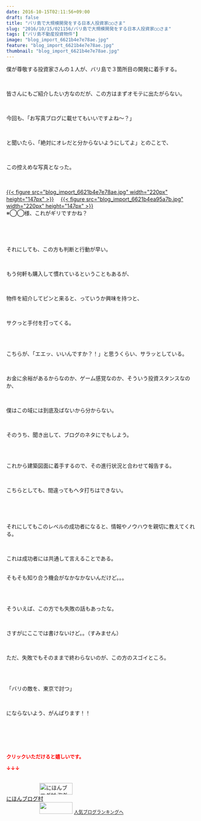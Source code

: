 ```yaml
---
date: 2016-10-15T02:11:56+09:00
draft: false
title: "バリ島で大規模開発をする日本人投資家◯◯さま"
slug: "2016/10/15/021156/バリ島で大規模開発をする日本人投資家◯◯さま"
tags: ["バリ島不動産投資物件"]
image: "blog_import_6621b4e7e78ae.jpg"
feature: "blog_import_6621b4e7e78ae.jpg"
thumbnail: "blog_import_6621b4e7e78ae.jpg"
---
```

<p>僕が尊敬する投資家さんの１人が、バリ島で３箇所目の開発に着手する。</p><br/><p>皆さんにもご紹介したい方なのだが、この方はまずオモテに出たがらない。</p><br/><p>今回も、「お写真ブログに載せてもいいですよね～？」</p><br/><p>と聞いたら、「絶対にオレだと分からないようにしてよ」とのことで、</p><br/><p>この控えめな写真となった。</p><p><br/><br/><a href="blog_import_6621b4e94b2b6.jpg">{{< figure src="blog_import_6621b4e7e78ae.jpg" width="220px" height="147px" >}}</a> 　<a href="blog_import_6621b4ec15a6a.jpg">{{< figure src="blog_import_6621b4ea95a7b.jpg" width="220px" height="147px" >}}</a> <br/>※◯◯様、これがギリですかね？</p><p><br/></p><br/><p>それにしても、この方も判断と行動が早い。</p><br/><p>もう何軒も購入して慣れているということもあるが、</p><br/><p>物件を紹介してピンと来ると、っていうか興味を持つと、</p><br/><p>サクっと手付を打ってくる。</p><br/><p><br/>こちらが、「エエッ、いいんですか？！」と思うくらい、サラッとしている。</p><br/><p>お金に余裕があるからなのか、ゲーム感覚なのか、そういう投資スタンスなのか、</p><br/><p>僕はこの域には到底及ばないから分からない。</p><br/><p>そのうち、聞き出して、ブログのネタにでもしよう。</p><br/><br/><p>これから建築図面に着手するので、その進行状況と合わせて報告する。</p><br/><p>こちらとしても、間違ってもヘタ打ちはできない。</p><br/><p><br/></p><p>それにしてもこのレベルの成功者になると、情報やノウハウを親切に教えてくれる。</p><br/><p>これは成功者には共通して言えることである。</p><p><br/>そもそも知り合う機会がなかなかないんだけど。。。</p><br/><p><br/>そういえば、この方でも失敗の話もあったな。</p><br/><p>さすがにここでは書けないけど。。（すみません）</p><br/><p>ただ、失敗でもそのままで終わらないのが、この方のスゴイところ。</p><br/><br/><p>「バリの敵を、東京で討つ」</p><br/><p>にならないよう、がんばります！！</p><br/><br/><br/><br/><p><font color="#ff0000" size="2"><strong>クリックいただけると嬉しいです。<br/></strong></font></p><p><font color="#ff0000" size="2"><strong>↓↓↓</strong></font></p><p><br/><a href="ranking.html?p_cid=01260127" target="_blank"><img border="0" alt="にほんブログ村 海外生活ブログ バリ島情報へ" src="data:image/svg+xml;charset=utf-8,%3Csvg%20xmlns%3D%22http%3A%2F%2Fwww.w3.org%2F2000%2Fsvg%22%20title%3D%22Placeholder%20for%20Images%22%20role%3D%22presentation%22%20viewBox%3D%220%200%2088%2031%22%20%2F%3E" width="88" height="31" data-src="https://img-proxy.blog-video.jp/images?url=http%3A%2F%2Foverseas.blogmura.com%2Fbali%2Fimg%2Fbali88_31.gif" style="aspect-ratio: auto 88 / 31;"/><noscript><img border="0" alt="にほんブログ村 海外生活ブログ バリ島情報へ" src="https://img-proxy.blog-video.jp/images?url=http%3A%2F%2Foverseas.blogmura.com%2Fbali%2Fimg%2Fbali88_31.gif" width="88" height="31"></noscript></a> <br/><a href="ranking.html?p_cid=01260127" target="_blank">にほんブログ村</a> <br/><a title="人気ブログランキングへ" href="link.php?1804582"><img border="0" src="data:image/svg+xml;charset=utf-8,%3Csvg%20xmlns%3D%22http%3A%2F%2Fwww.w3.org%2F2000%2Fsvg%22%20title%3D%22Placeholder%20for%20Images%22%20role%3D%22presentation%22%20viewBox%3D%220%200%2088%2031%22%20%2F%3E" width="88" height="31" data-src="https://blog.with2.net/img/banner/banner_22.gif" style="aspect-ratio: auto 88 / 31;"/><noscript><img border="0" src="https://blog.with2.net/img/banner/banner_22.gif" width="88" height="31"></noscript></a> <a style="FONT-SIZE: 12px" href="link.php?1804582">人気ブログランキングへ</a> </p>

